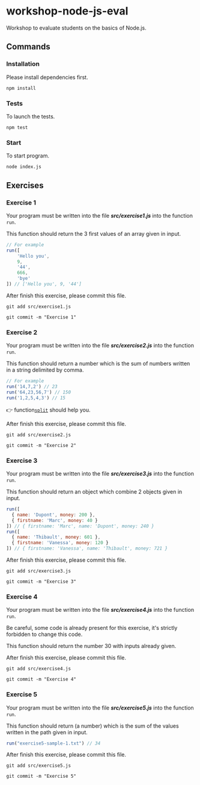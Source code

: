 # workshop-node-js-eval

Workshop to evaluate students on the basics of Node.js.

## Commands

### Installation

Please install dependencies first.

	npm install

### Tests

To launch the tests.

	npm test

### Start

To start program.

	node index.js

## Exercises

### Exercise 1

Your program must be written into the file **_src/exercise1.js_** into the function `run`.

This function should return the 3 first values of an array given in input.

```javascript
// For example
run([
	'Hello you',
	9,
	'44',
	666,
	'bye'
]) // ['Hello you', 9, '44']
```

After finish this exercise, please commit this file.

	git add src/exercise1.js

	git commit -m "Exercise 1"

### Exercise 2

Your program must be written into the file **_src/exercise2.js_** into the function `run`.

This function should return a number which is the sum of numbers written in a string delimited by comma.

```javascript
// For example
run('14,7,2') // 23
run('64,23,56,7') // 150
run('1,2,5,4,3') // 15
```

:point_right: function[`split`](https://developer.mozilla.org/fr/docs/Web/JavaScript/Reference/Objets_globaux/String/split) should help you.

After finish this exercise, please commit this file.

	git add src/exercise2.js

	git commit -m "Exercise 2"

### Exercise 3

Your program must be written into the file **_src/exercise3.js_** into the function `run`.

This function should return an object which combine 2 objects given in input.

```javascript
run([
  { name: 'Dupont', money: 200 },
  { firstname: 'Marc', money: 40 }
]) // { firstname: 'Marc', name: 'Dupont', money: 240 }
run([
  { name: 'Thibault', money: 601 },
  { firstname: 'Vanessa', money: 120 }
]) // { firstname: 'Vanessa', name: 'Thibault', money: 721 }
```

After finish this exercise, please commit this file.

	git add src/exercise3.js

	git commit -m "Exercise 3"

### Exercise 4

Your program must be written into the file **_src/exercise4.js_** into the function `run`.

Be careful, some code is already present for this exercise, it's strictly forbidden to change this code.

This function should return the number 30 with inputs already given.

After finish this exercise, please commit this file.

	git add src/exercise4.js

	git commit -m "Exercise 4"

### Exercise 5

Your program must be written into the file **_src/exercise5.js_** into the function `run`.

This function should return (a number) which is the sum of the values written in the path given in input.

```javascript
run("exercise5-sample-1.txt") // 34
```

After finish this exercise, please commit this file.

	git add src/exercise5.js

	git commit -m "Exercise 5"
